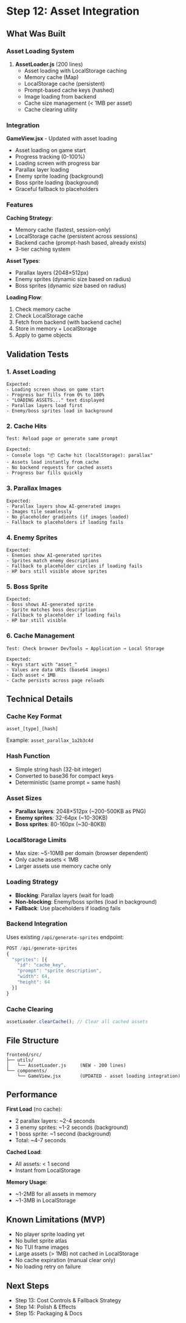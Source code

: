 # Step 12: Asset Integration

## What Was Built

### Asset Loading System

1. **AssetLoader.js** (200 lines)
   - Asset loading with LocalStorage caching
   - Memory cache (Map)
   - LocalStorage cache (persistent)
   - Prompt-based cache keys (hashed)
   - Image loading from backend
   - Cache size management (< 1MB per asset)
   - Cache clearing utility

### Integration

**GameView.jsx** - Updated with asset loading
- Asset loading on game start
- Progress tracking (0-100%)
- Loading screen with progress bar
- Parallax layer loading
- Enemy sprite loading (background)
- Boss sprite loading (background)
- Graceful fallback to placeholders

### Features

**Caching Strategy**:
- Memory cache (fastest, session-only)
- LocalStorage cache (persistent across sessions)
- Backend cache (prompt-hash based, already exists)
- 3-tier caching system

**Asset Types**:
- Parallax layers (2048×512px)
- Enemy sprites (dynamic size based on radius)
- Boss sprites (dynamic size based on radius)

**Loading Flow**:
1. Check memory cache
2. Check LocalStorage cache
3. Fetch from backend (with backend cache)
4. Store in memory + LocalStorage
5. Apply to game objects

## Validation Tests

### 1. Asset Loading
```
Expected:
- Loading screen shows on game start
- Progress bar fills from 0% to 100%
- "LOADING ASSETS..." text displayed
- Parallax layers load first
- Enemy/boss sprites load in background
```

### 2. Cache Hits
```
Test: Reload page or generate same prompt

Expected:
- Console logs "📦 Cache hit (localStorage): parallax"
- Assets load instantly from cache
- No backend requests for cached assets
- Progress bar fills quickly
```

### 3. Parallax Images
```
Expected:
- Parallax layers show AI-generated images
- Images tile seamlessly
- No placeholder gradients (if images loaded)
- Fallback to placeholders if loading fails
```

### 4. Enemy Sprites
```
Expected:
- Enemies show AI-generated sprites
- Sprites match enemy descriptions
- Fallback to placeholder circles if loading fails
- HP bars still visible above sprites
```

### 5. Boss Sprite
```
Expected:
- Boss shows AI-generated sprite
- Sprite matches boss description
- Fallback to placeholder if loading fails
- HP bar still visible
```

### 6. Cache Management
```
Test: Check browser DevTools → Application → Local Storage

Expected:
- Keys start with "asset_"
- Values are data URIs (base64 images)
- Each asset < 1MB
- Cache persists across page reloads
```

## Technical Details

### Cache Key Format
```
asset_[type]_[hash]
```
Example: `asset_parallax_1a2b3c4d`

### Hash Function
- Simple string hash (32-bit integer)
- Converted to base36 for compact keys
- Deterministic (same prompt = same hash)

### Asset Sizes
- **Parallax layers**: 2048×512px (~200-500KB as PNG)
- **Enemy sprites**: 32-64px (~10-30KB)
- **Boss sprites**: 80-160px (~30-80KB)

### LocalStorage Limits
- Max size: ~5-10MB per domain (browser dependent)
- Only cache assets < 1MB
- Larger assets use memory cache only

### Loading Strategy
- **Blocking**: Parallax layers (wait for load)
- **Non-blocking**: Enemy/boss sprites (load in background)
- **Fallback**: Use placeholders if loading fails

### Backend Integration
Uses existing `/api/generate-sprites` endpoint:
```javascript
POST /api/generate-sprites
{
  "sprites": [{
    "id": "cache_key",
    "prompt": "sprite description",
    "width": 64,
    "height": 64
  }]
}
```

### Cache Clearing
```javascript
assetLoader.clearCache(); // Clear all cached assets
```

## File Structure

```
frontend/src/
├── utils/
│   └── AssetLoader.js     (NEW - 200 lines)
└── components/
    └── GameView.jsx       (UPDATED - asset loading integration)
```

## Performance

**First Load** (no cache):
- 2 parallax layers: ~2-4 seconds
- 3 enemy sprites: ~1-2 seconds (background)
- 1 boss sprite: ~1 second (background)
- Total: ~4-7 seconds

**Cached Load**:
- All assets: < 1 second
- Instant from LocalStorage

**Memory Usage**:
- ~1-2MB for all assets in memory
- ~1-3MB in LocalStorage

## Known Limitations (MVP)

- No player sprite loading yet
- No bullet sprite atlas
- No TUI frame images
- Large assets (> 1MB) not cached in LocalStorage
- No cache expiration (manual clear only)
- No loading retry on failure

## Next Steps

- Step 13: Cost Controls & Fallback Strategy
- Step 14: Polish & Effects
- Step 15: Packaging & Docs
